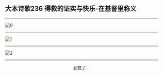 
## 大本诗歌236 得救的证实与快乐-在基督里称义
        
<div id="aplayer0"></div>

---

<img alt="0" data-original="/data/d0235/0">

---

<img alt="1" data-original="/data/d0235/1">

---

<img alt="2" data-original="/data/d0235/2">

---

<p style="text-align: center">到底了...</p>

<script src="/js/dist-view.js"></script>

<script>
MAIN.id = 'd0235';
        
const ap0 = new APlayer({
    container: document.getElementById('aplayer0'),
    volume: 1,
    loop: 'none',
    preload: 'none',
    audio: [{
        name: '大本诗歌236.mp3',
        artist: '大本诗歌',
        url: 'https://res.wx.qq.com/voice/getvoice?mediaid=MzI0NTk3MDM5M18yMjQ3NDkwNTM4',
        cover: '/favicon'
    }]
});
</script>

